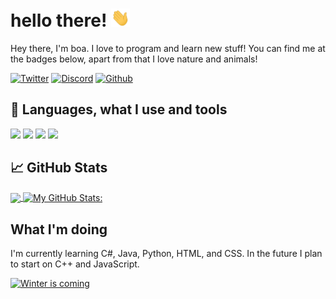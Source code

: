 # hello there! <img src="https://raw.githubusercontent.com/boafur/boafur/master/wave.gif" width="30px">

Hey there, I'm boa. I love to program and learn new stuff! You can find me at the badges below, apart from that I love nature and animals! 

<a href="https://twitter.com/boafur" target="_blank"><img alt="Twitter" src="https://img.shields.io/badge/twitter-%231DA1F2.svg?&style=for-the-badge&logo=twitter&logoColor=white" /></a> [![Discord](https://img.shields.io/discord/591914197219016707.svg?label=Discord&logo=Discord&colorB=7289da&style=for-the-badge)](https://discord.gg/hello) <a href="https://github.com/boafur" target="_blank"><img alt="Github" src="https://img.shields.io/badge/GitHub-%2312100E.svg?&style=for-the-badge&logo=Github&logoColor=white" /></a>

## 🔧 Languages, what I use and tools

![](https://img.shields.io/badge/OS-Linux_&%20Windows-informational?style=flat&logo=linux&logoColor=white&color=2bbc8a)
![](https://img.shields.io/badge/Editor-Visual_Studio_Code-informational?style=flat&logo=visual-studio-code&logoColor=white&color=2bbc8a)
![](https://img.shields.io/badge/Code-Python-informational?style=flat&logo=python&logoColor=white&color=2bbc8a)
![](https://img.shields.io/badge/Shell-Bash-informational?style=flat&logo=gnu-bash&logoColor=white&color=2bbc8a)

## 📈 GitHub Stats

<a href="https://github.com/boafur/boafur">
  <img align="center" src="https://github-readme-stats.vercel.app/api/top-langs/?username=boafur&title_color=ffffff&text_color=c9cacc&icon_color=2bbc8a&bg_color=1d1f21&theme=synthwave" />
</a>
<a href="https://github.com/boafur/boafur">
  <img align="center" src="https://github-readme-stats.vercel.app/api?username=boafur&show_icons=true&line_height=27&count_private=true&title_color=ffffff&text_color=c9cacc&icon_color=2bbc8a&bg_color=1d1f21&theme=synthwave" alt="My GitHub Stats: " />
</a>

## What I'm doing

I'm currently learning C#, Java, Python, HTML, and CSS. In the future I plan to start on C++ and JavaScript.

[![Winter is coming](https://forthebadge.com/images/badges/winter-is-coming.svg)](http://ForTheBadge.com)

